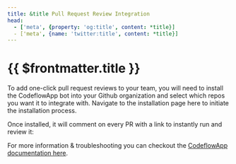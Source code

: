 ```yaml
---
title: &title Pull Request Review Integration
head:
  - ['meta', {property: 'og:title', content: *title}] 
  - ['meta', {name: 'twitter:title', content: *title}]
---
```


# {{ $frontmatter.title }}

To add one-click pull request reviews to your team, you will need to install the CodeflowApp bot into your Github organization and select which repos you want it to integrate with. Navigate to the installation page here to initiate the installation process. 

Once installed, it will comment on every PR with a link to instantly run and review it:

For more information & troubleshooting you can checkout the [CodeflowApp documentation here](https://developer.stackblitz.com/codeflow/integrating-codeflowapp-bot).
